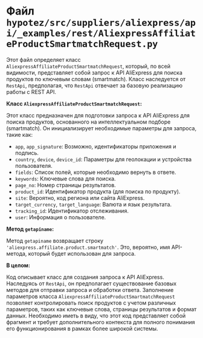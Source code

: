 # Файл `hypotez/src/suppliers/aliexpress/api/_examples/rest/AliexpressAffiliateProductSmartmatchRequest.py`

Этот файл определяет класс `AliexpressAffiliateProductSmartmatchRequest`, который, по всей видимости, представляет собой запрос к API AliExpress для поиска продуктов по ключевым словам (smartmatch).  Класс наследуется от `RestApi`, предполагая, что `RestApi` отвечает за базовую реализацию работы с REST API.

**Класс `AliexpressAffiliateProductSmartmatchRequest`:**

Этот класс предназначен для подготовки запроса к API AliExpress для поиска продуктов, основанного на интеллектуальном подборе (smartmatch). Он инициализирует необходимые параметры для запроса, такие как:

* `app`, `app_signature`: Возможно, идентификаторы приложения и подпись.
* `country`, `device`, `device_id`: Параметры для геолокации и устройства пользователя.
* `fields`:  Список полей, которые необходимо вернуть в ответе.
* `keywords`: Ключевые слова для поиска.
* `page_no`: Номер страницы результатов.
* `product_id`: Идентификатор продукта (для поиска по продукту).
* `site`:  Вероятно, код региона или сайта AliExpress.
* `target_currency`, `target_language`: Валюта и язык результата.
* `tracking_id`: Идентификатор отслеживания.
* `user`: Информация о пользователе.

**Метод `getapiname`:**

Метод `getapiname` возвращает строку `'aliexpress.affiliate.product.smartmatch'`. Это, вероятно, имя API-метода, который будет использован для запроса.


**В целом:**

Код описывает класс для создания запроса к API AliExpress.  Наследуясь от `RestApi`, он предполагает существование базовых методов для отправки запроса и обработки ответа.  Заполнение параметров класса `AliexpressAffiliateProductSmartmatchRequest` позволяет контролировать поиск продуктов с учетом различных параметров, таких как ключевые слова, страницы результатов и формат данных.  Необходимо иметь в виду, что этот код представляет собой фрагмент и требует дополнительного контекста для полного понимания его функционирования в рамках более широкой системы.